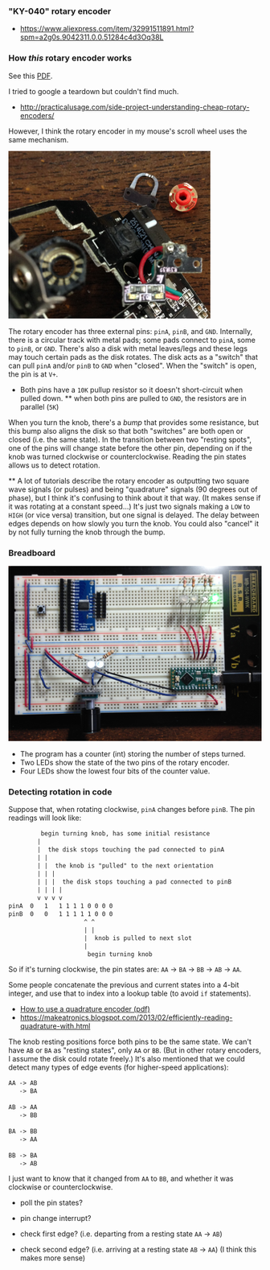 ### "KY-040" rotary encoder
* https://www.aliexpress.com/item/32991511891.html?spm=a2g0s.9042311.0.0.51284c4d3Oq38L

### How *this* rotary encoder works
See this [PDF](Rotary%20Encoder.pdf).

I tried to google a teardown but couldn't find much.
* http://practicalusage.com/side-project-understanding-cheap-rotary-encoders/

However, I think the rotary encoder in my mouse's scroll wheel uses the same mechanism.

![](deathadder_rotary_encoder.png)

The rotary encoder has three external pins: `pinA`, `pinB`, and `GND`. Internally, there is a circular track with metal pads; some pads connect to `pinA`, some to `pinB`, or `GND`. There's also a disk with metal leaves/legs and these legs may touch certain pads as the disk rotates. The disk acts as a "switch" that can pull `pinA` and/or `pinB` to `GND` when "closed". When the "switch" is open, the pin is at `V+`. 

* Both pins have a `10K` pullup resistor so it doesn't short-circuit when pulled down.
** when both pins are pulled to `GND`, the resistors are in parallel (`5K`)

When you turn the knob, there's a *bump* that provides some resistance, but this bump also aligns the disk so that both "switches" are both open or closed (i.e. the same state). In the transition between two "resting spots", one of the pins will change state before the other pin, depending on if the knob was turned clockwise or counterclockwise. Reading the pin states allows us to detect rotation.

** A lot of tutorials describe the rotary encoder as outputting two square wave signals (or pulses) and being "quadrature" signals (90 degrees out of phase), but I think it's confusing to think about it that way. (It makes sense if it was rotating at a constant speed...) It's just two signals making a `LOW` to `HIGH` (or vice versa) transition, but one signal is delayed. The delay between edges depends on how slowly you turn the knob. You could also "cancel" it by not fully turning the knob through the bump.

### Breadboard
![](breadboard.jpg)

* The program has a counter (int) storing the number of steps turned.
* Two LEDs show the state of the two pins of the rotary encoder.
* Four LEDs show the lowest four bits of the counter value.

### Detecting rotation in code
Suppose that, when rotating clockwise, `pinA` changes before `pinB`. The pin readings will look like:
```
         begin turning knob, has some initial resistance
        |
        |  the disk stops touching the pad connected to pinA
        | |
        | |  the knob is "pulled" to the next orientation
        | | |
        | | |  the disk stops touching a pad connected to pinB
        | | | |   
        v v v v
pinA  0   1   1 1 1 1 0 0 0 0
pinB  0   0   1 1 1 1 1 0 0 0
                     ^ ^
                     | |
                     |  knob is pulled to next slot
                     |
                      begin turning knob
```

So if it's turning clockwise, the pin states are: `AA` -> `BA` -> `BB` -> `AB` -> `AA`.

Some people concatenate the previous and current states into a 4-bit integer, and use that to index into a lookup table (to avoid `if` statements).
* [How to use a quadrature encoder (pdf)](How%20to%20use%20a%20quadrature%20encoder.pdf)
* https://makeatronics.blogspot.com/2013/02/efficiently-reading-quadrature-with.html

The knob resting positions force both pins to be the same state. We can't have `AB` or `BA` as "resting states", only `AA` or `BB`. (But in other rotary encoders, I assume the disk could rotate freely.) It's also mentioned that we could detect many types of edge events (for higher-speed applications):
```
AA -> AB
   -> BA
   
AB -> AA
   -> BB
   
BA -> BB
   -> AA

BB -> BA
   -> AB
```

I just want to know that it changed from `AA` to `BB`, and whether it was clockwise or counterclockwise.

* poll the pin states?
* pin change interrupt?

* check first edge? (i.e. departing from a resting state `AA` -> `AB`)
* check second edge? (i.e. arriving at a resting state `AB` -> `AA`) (I think this makes more sense)
